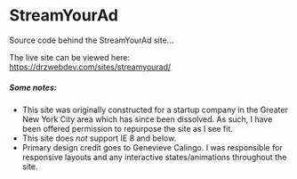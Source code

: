 # StreamYourAd

Source code behind the StreamYourAd site...

The live site can be viewed here: https://drzwebdev.com/sites/streamyourad/

##### Some notes:

* This site was originally constructed for a startup company in the Greater New York City area which has since been dissolved. As such, I have been offered permission to repurpose the site as I see fit.
* This site does _not_ support IE 8 and below.
* Primary design credit goes to Genevieve Calingo. I was responsible for responsive layouts and any interactive states/animations throughout the site.
